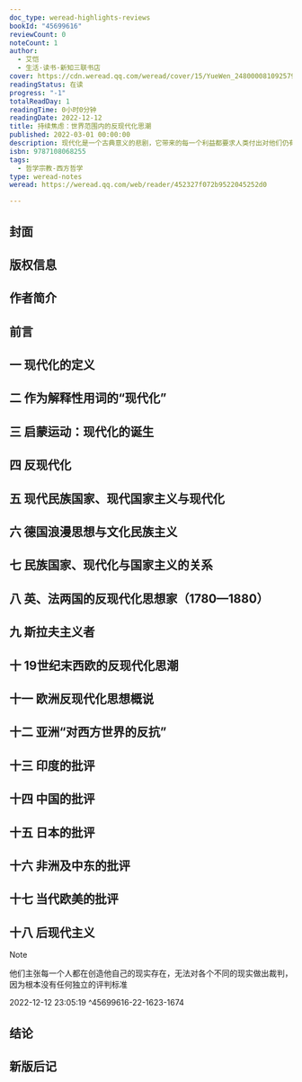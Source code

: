 ```yaml
---
doc_type: weread-highlights-reviews
bookId: "45699616"
reviewCount: 0
noteCount: 1
author:
  - 艾恺
  - 生活·读书·新知三联书店
cover: https://cdn.weread.qq.com/weread/cover/15/YueWen_24800008109257906/t7_YueWen_24800008109257906.jpg
readingStatus: 在读
progress: "-1"
totalReadDay: 1
readingTime: 0小时0分钟
readingDate: 2022-12-12
title: 持续焦虑：世界范围内的反现代化思潮
published: 2022-03-01 00:00:00
description: 现代化是一个古典意义的悲剧，它带来的每一个利益都要求人类付出对他们仍有价值的其他东西作为代价。大部分近代以来的文学与哲学之勃兴，恰恰源于人们眼见他们珍视的东西被他们想要的东西削弱或者摧毁。每个人对平等、个人主义、科学和现代工业等给予高度评价，然而同时也为传统生活、家庭伦理、与自然相契合大声疾呼。这两组欲求的冲突，不但象征和表达了人类最深的社会冲突，也象征和表达了人性本身的深邃矛盾。作者从德国的反现代化论者如哈曼、谢林和赫德、费希特等人的思想梳理开始，继而将世界范围内的反现代化思潮——如斯拉夫主义者，印度的甘地、泰戈尔，中国的张君劢、梁漱溟，日本的冈仓觉三和西田几多郎，一直到当代的埃吕尔和马尔库塞等的思想做了全面的梳理。作者认为，持续的反现代化批判的贡献与意义是：在批判的过程中，辨明了现代化过程的真正本质，也确定了人类要付出的代价。“现代化”与“反现代化”思潮的冲突将以二重性模式永远地持续到将来。
isbn: 9787108068255
tags:
  - 哲学宗教-西方哲学
type: weread-notes
weread: https://weread.qq.com/web/reader/452327f072b9522045252d0

---
```



## 封面

## 版权信息

## 作者简介

## 前言

## 一 现代化的定义

## 二 作为解释性用词的“现代化”

## 三 启蒙运动：现代化的诞生

## 四 反现代化

## 五 现代民族国家、现代国家主义与现代化

## 六 德国浪漫思想与文化民族主义

## 七 民族国家、现代化与国家主义的关系

## 八 英、法两国的反现代化思想家（1780—1880）

## 九 斯拉夫主义者

## 十 19世纪末西欧的反现代化思潮

## 十一 欧洲反现代化思想概说

## 十二 亚洲“对西方世界的反抗”

## 十三 印度的批评

## 十四 中国的批评

## 十五 日本的批评

## 十六 非洲及中东的批评

## 十七 当代欧美的批评

## 十八 后现代主义

> [!NOTE] 
> 他们主张每一个人都在创造他自己的现实存在，无法对各个不同的现实做出裁判，因为根本没有任何独立的评判标准
> 
> 2022-12-12 23:05:19 ^45699616-22-1623-1674

## 结论

## 新版后记


